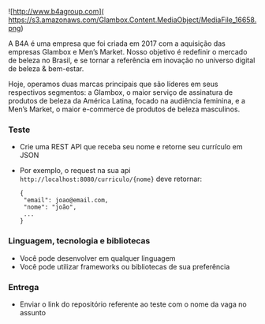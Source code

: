 ![http://www.b4agroup.com](	https://s3.amazonaws.com/Glambox.Content.MediaObject/MediaFile_16658.png)

A B4A é uma empresa que foi criada em 2017 com a aquisição das empresas Glambox e Men’s Market. Nosso objetivo é redefinir o mercado de beleza no Brasil, e se tornar a referência em inovação no universo digital de beleza & bem-estar. 

Hoje, operamos duas marcas principais que são líderes em seus respectivos segmentos: a Glambox, o maior serviço de assinatura de produtos de beleza da América Latina, focado na audiência feminina, e a Men’s Market, o maior e-commerce de produtos de beleza masculinos. 

### Teste
- Crie uma REST API que receba seu nome e retorne seu currículo em JSON
- Por exemplo, o request na sua api `http://localhost:8080/curriculo/{nome}` deve retornar:

   ```
   {                      
    "email": joao@email.com,                   
    "nome": "joão",             
    ...                 
  }
  ```                                               

### Linguagem, tecnologia e bibliotecas
- Você pode desenvolver em qualquer linguagem
- Você pode utilizar frameworks ou bibliotecas de sua preferência

### Entrega
- Enviar o link do repositório referente ao teste com o nome da vaga no assunto

